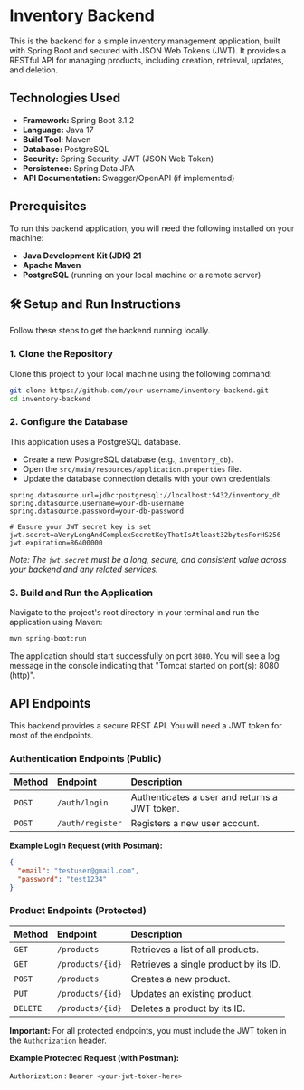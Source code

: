 # Inventory Backend

This is the backend for a simple inventory management application, built with Spring Boot and secured with JSON Web Tokens (JWT). It provides a RESTful API for managing products, including creation, retrieval, updates, and deletion.

##  Technologies Used

  * **Framework:** Spring Boot 3.1.2
  * **Language:** Java 17
  * **Build Tool:** Maven
  * **Database:** PostgreSQL
  * **Security:** Spring Security, JWT (JSON Web Token)
  * **Persistence:** Spring Data JPA
  * **API Documentation:** Swagger/OpenAPI (if implemented)

##  Prerequisites

To run this backend application, you will need the following installed on your machine:

  * **Java Development Kit (JDK) 21**
  * **Apache Maven**
  * **PostgreSQL** (running on your local machine or a remote server)

## 🛠 Setup and Run Instructions

Follow these steps to get the backend running locally.

### 1\. Clone the Repository

Clone this project to your local machine using the following command:

```bash
git clone https://github.com/your-username/inventory-backend.git
cd inventory-backend
```

### 2\. Configure the Database

This application uses a PostgreSQL database.

  * Create a new PostgreSQL database (e.g., `inventory_db`).
  * Open the `src/main/resources/application.properties` file.
  * Update the database connection details with your own credentials:

<!-- end list -->

```properties
spring.datasource.url=jdbc:postgresql://localhost:5432/inventory_db
spring.datasource.username=your-db-username
spring.datasource.password=your-db-password

# Ensure your JWT secret key is set
jwt.secret=aVeryLongAndComplexSecretKeyThatIsAtleast32bytesForHS256
jwt.expiration=86400000
```

*Note: The `jwt.secret` must be a long, secure, and consistent value across your backend and any related services.*

### 3\. Build and Run the Application

Navigate to the project's root directory in your terminal and run the application using Maven:

```bash
mvn spring-boot:run
```

The application should start successfully on port `8080`. You will see a log message in the console indicating that "Tomcat started on port(s): 8080 (http)".

##  API Endpoints

This backend provides a secure REST API. You will need a JWT token for most of the endpoints.

### **Authentication Endpoints (Public)**

| Method | Endpoint | Description |
| :--- | :--- | :--- |
| `POST` | `/auth/login` | Authenticates a user and returns a JWT token. |
| `POST` | `/auth/register` | Registers a new user account. |

**Example Login Request (with Postman):**

```json
{
  "email": "testuser@gmail.com",
  "password": "test1234"
}
```

### **Product Endpoints (Protected)**

| Method | Endpoint | Description |
| :--- | :--- | :--- |
| `GET` | `/products` | Retrieves a list of all products. |
| `GET` | `/products/{id}` | Retrieves a single product by its ID. |
| `POST` | `/products` | Creates a new product. |
| `PUT` | `/products/{id}` | Updates an existing product. |
| `DELETE`| `/products/{id}` | Deletes a product by its ID. |

**Important:** For all protected endpoints, you must include the JWT token in the `Authorization` header.

**Example Protected Request (with Postman):**

`Authorization` : `Bearer <your-jwt-token-here>`
